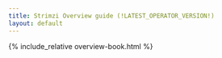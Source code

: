 ```yaml
---
title: Strimzi Overview guide (!LATEST_OPERATOR_VERSION!)
layout: default
---
```


{% include_relative overview-book.html %}
